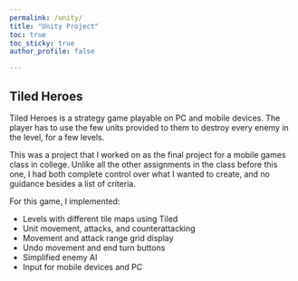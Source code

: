 ```yaml
---
permalink: /unity/
title: "Unity Project"
toc: true
toc_sticky: true
author_profile: false

---
```


## Tiled Heroes

Tiled Heroes is a strategy game playable on PC and mobile devices. The player has to use the few units provided to them to destroy every enemy in the level, for a few levels. 

This was a project that I worked on as the final project for a mobile games class in college. Unlike all the other assignments in the class before this one, I had both complete control over what I wanted to create, and no guidance besides a list of criteria.

For this game, I implemented:
- Levels with different tile maps using Tiled
- Unit movement, attacks, and counterattacking
- Movement and attack range grid display
- Undo movement and end turn buttons
- Simplified enemy AI
- Input for mobile devices and PC





